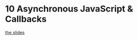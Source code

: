 <h1>10 Asynchronous JavaScript & Callbacks</h1>

[the slides](https://joncancode.github.io/general_assembly_javascript_2019/10/index.html "slides")







